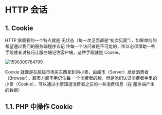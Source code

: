 # HTTP 会话

## 1. Cookie

HTTP 很重要的一个特点就是 无状态（每一次见面都是“初次见面”），如果单纯的希望通过我们的服务端程序去记
住每一个访问者是不可能的，所以必须借助一些手段或者说技巧让服务端记住客户端，这种手段就是 Cookie。

![1590309764799](php.assets/1590309764799.png)

Cookie 就像是在超级市场买东西拿到的小票，由超市（Server）发给消费者（Browser），超市方面不用记住每
一个消费者的脸，但是他们认识消费者手里的小票（Cookie），可以通过小票知道消费者之前的一些消费信息（在
服务端产生的数据）

## 1.1. PHP 中操作 Cookie